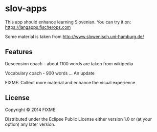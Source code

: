 # slov-apps
This app should enhance learning Slovenian.
You can try it on: https://langapps.fischerops.com

Some material is taken from http://www.slowenisch.uni-hamburg.de/
## Features
Descension coach - about 1100 words are taken from wikipedia

Vocabulary coach - 900 words
...
An update

FIXME:
Collect more material and enhance the visual experience

## License

Copyright © 2014 FIXME



Distributed under the Eclipse Public License either version 1.0 or (at
your option) any later version.
